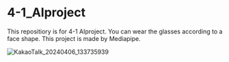 # 4-1_AIproject
This repositiory is for 4-1 AIproject. 
You can wear the glasses according to a face shape. 
This project is made by Mediapipe.


![KakaoTalk_20240406_133735939](https://github.com/everydayday/4-1_AIproject/assets/96685431/295a7038-fa1a-4b51-90c0-137d9e8f085f)

